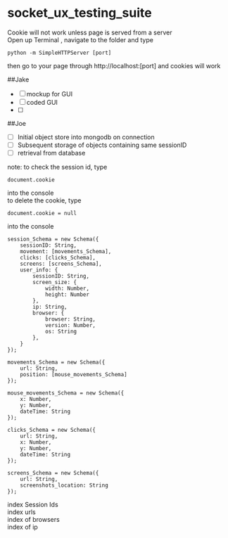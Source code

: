 socket_ux_testing_suite
=======================

Cookie will not work unless page is served from a server  
Open up Terminal , navigate to the folder and type  

	python -m SimpleHTTPServer [port]

then go to your page through http://localhost:[port] and cookies will work

##Jake
- [ ] mockup for GUI
- [ ] coded GUI
- [ ] 

##Joe  
- [ ] Initial object store into mongodb on connection  
- [ ] Subsequent storage of objects containing same sessionID 
- [ ] retrieval from database

note: to check the session id, type  

	document.cookie
	
into the console  
to delete the cookie, type

	document.cookie = null
	
into the console

	session_Schema = new Schema({
		sessionID: String,
		movement: [movements_Schema],
		clicks: [clicks_Schema],
		screens: [screens_Schema],
		user_info: {
			sessionID: String,
			screen_size: {
				width: Number,
				height: Number
			},
			ip: String,
			browser: {
				browser: String,
				version: Number,
				os: String
			},
		}
	});

	movements_Schema = new Schema({
		url: String,
		position: [mouse_movements_Schema]
	});
	
	mouse_movements_Schema = new Schema({
		x: Number,
		y: Number,
		dateTime: String
	});

	clicks_Schema = new Schema({
		url: String,
		x: Number,
		y: Number,
		dateTime: String
	});

	screens_Schema = new Schema({
		url: String,
		screenshots_location: String
	});


index Session Ids  
index urls  
index of browsers  
index of ip  
